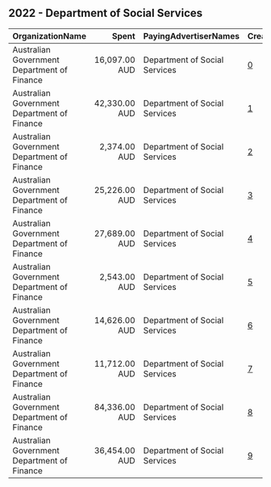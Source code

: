 ## 2022 - Department of Social Services 
|OrganizationName|Spent|PayingAdvertiserNames|CreativeUrls|Impressions|Genders|AgeBrackets|CountryCodes|BillingAddresses|CandidateBallotInformation|
|:---|---:|:---|:---|---:|:---|:---|:---|:---|:---|
|Australian Government Department of Finance|16,097.00 AUD|Department of Social Services|[0](https://www.snap.com/political-ads/asset/524a79d78343751a3f5fb0ce0586ceae5b685431ead06061d81740e119c44b72?mediaType=mp4)|4,090,793||15-17|australia|"100 Chalmers Street,Surry Hills,2010,AU"||
|Australian Government Department of Finance|42,330.00 AUD|Department of Social Services|[1](https://www.snap.com/political-ads/asset/d4c49fcb75347dab22c84952d1eaba8ea63ab9e26420d09f6a31e23b8c269c7c?mediaType=mp4)|11,320,081||15-17|australia|"100 Chalmers Street,Surry Hills,2010,AU"||
|Australian Government Department of Finance|2,374.00 AUD|Department of Social Services|[2](https://www.snap.com/political-ads/asset/01a5b9589fdae5951e6dc7d61827b02012376febbe4691e01df010a4385fdbee?mediaType=jpg)|311,898||18-24|australia|"100 Chalmers Street,Surry Hills,2010,AU"||
|Australian Government Department of Finance|25,226.00 AUD|Department of Social Services|[3](https://www.snap.com/political-ads/asset/c1da853ecb6d99a2afc0e2750686dd4df3b937d0f37578e7703a8e8d9729071b?mediaType=jpg)|8,339,837||15-17|australia|"100 Chalmers Street,Surry Hills,2010,AU"||
|Australian Government Department of Finance|27,689.00 AUD|Department of Social Services|[4](https://www.snap.com/political-ads/asset/01a5b9589fdae5951e6dc7d61827b02012376febbe4691e01df010a4385fdbee?mediaType=jpg)|8,838,338||15-17|australia|"100 Chalmers Street,Surry Hills,2010,AU"||
|Australian Government Department of Finance|2,543.00 AUD|Department of Social Services|[5](https://www.snap.com/political-ads/asset/524a79d78343751a3f5fb0ce0586ceae5b685431ead06061d81740e119c44b72?mediaType=mp4)|319,517||18-24|australia|"100 Chalmers Street,Surry Hills,2010,AU"||
|Australian Government Department of Finance|14,626.00 AUD|Department of Social Services|[6](https://www.snap.com/political-ads/asset/d4c49fcb75347dab22c84952d1eaba8ea63ab9e26420d09f6a31e23b8c269c7c?mediaType=mp4)|1,995,332||18-24|australia|"100 Chalmers Street,Surry Hills,2010,AU"||
|Australian Government Department of Finance|11,712.00 AUD|Department of Social Services|[7](https://www.snap.com/political-ads/asset/c1da853ecb6d99a2afc0e2750686dd4df3b937d0f37578e7703a8e8d9729071b?mediaType=jpg)|1,866,017||18-24|australia|"100 Chalmers Street,Surry Hills,2010,AU"||
|Australian Government Department of Finance|84,336.00 AUD|Department of Social Services|[8](https://www.snap.com/political-ads/asset/48b3d49e21761dd1ad60f21e65769ac68fa38b6c476db402720b4b1c15a8ab57?mediaType=mp4)|22,112,421||15-17|australia|"100 Chalmers Street,Surry Hills,2010,AU"||
|Australian Government Department of Finance|36,454.00 AUD|Department of Social Services|[9](https://www.snap.com/political-ads/asset/48b3d49e21761dd1ad60f21e65769ac68fa38b6c476db402720b4b1c15a8ab57?mediaType=mp4)|2,763,504||18-24|australia|"100 Chalmers Street,Surry Hills,2010,AU"||
